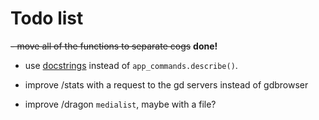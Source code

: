 # Todo list

~~- move all of the functions to separate cogs~~ **done!**

- use [docstrings](https://discordpy.readthedocs.io/en/latest/interactions/api.html#discord.app_commands.describe) instead of `app_commands.describe()`.

- improve /stats with a request to the gd servers instead of gdbrowser

- improve /dragon `medialist`, maybe with a file?
